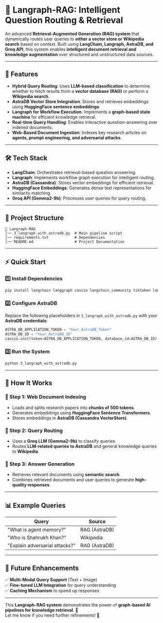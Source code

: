 # **📌 Langraph-RAG: Intelligent Question Routing & Retrieval**
An advanced **Retrieval-Augmented Generation (RAG) system** that dynamically routes user queries to **either a vector store or Wikipedia search** based on context. Built using **LangChain, Langraph, AstraDB, and Groq API**, this system enables **intelligent document retrieval and knowledge augmentation** over structured and unstructured data sources.

---

## **🚀 Features**
- **Hybrid Query Routing**: Uses **LLM-based classification** to determine whether to fetch results from a **vector database (RAG)** or perform a **Wikipedia search**.
- **AstraDB Vector Store Integration**: Stores and retrieves embeddings using **HuggingFace sentence embeddings**.
- **Langraph for Workflow Execution**: Implements a **graph-based state machine** for efficient knowledge retrieval.
- **Real-time Query Handling**: Enables interactive question-answering over indexed documents.
- **Web-Based Document Ingestion**: Indexes key research articles on **agents, prompt engineering, and adversarial attacks**.

---

## **🛠 Tech Stack**
- **LangChain**: Orchestrates retrieval-based question answering.
- **Langraph**: Implements workflow graph execution for intelligent routing.
- **AstraDB (Cassandra)**: Stores vector embeddings for efficient retrieval.
- **HuggingFace Embeddings**: Generates dense text representations for similarity matching.
- **Groq API (Gemma2-9b)**: Processes user queries for query routing.

---

## **📂 Project Structure**
```
📁 Langraph-RAG
│── 3_langraph_with_astradb.py  # Main pipeline script
│── requirements.txt            # Dependencies
│── README.md                   # Project Documentation
```

---

## **⚡ Quick Start**
### **1️⃣ Install Dependencies**
```bash
pip install langchain langgraph cassio langchain_community tiktoken langchain-groq langchainhub chromadb langchain_huggingface arxiv wikipedia
```

### **2️⃣ Configure AstraDB**
Replace the following placeholders in `3_langraph_with_astradb.py` with your **AstraDB credentials**:
```python
ASTRA_DB_APPLICATION_TOKEN = "Your_AstraDB_Token"
ASTRA_DB_ID = "Your_AstraDB_ID"
cassio.init(token=ASTRA_DB_APPLICATION_TOKEN, database_id=ASTRA_DB_ID)
```

### **3️⃣ Run the System**
```bash
python 3_langraph_with_astradb.py
```
---

## **🎯 How It Works**
### **📌 Step 1: Web Document Indexing**
- Loads and splits research papers into **chunks of 500 tokens**.
- Generates embeddings using **HuggingFace Sentence Transformers**.
- Stores embeddings in **AstraDB (Cassandra VectorStore)**.

### **📌 Step 2: Query Routing**
- Uses a **Groq LLM (Gemma2-9b)** to classify queries.
- Routes **LLM-related queries to AstraDB** and general knowledge queries to **Wikipedia**.

### **📌 Step 3: Answer Generation**
- Retrieves relevant documents using **semantic search**.
- Combines retrieved documents and user queries to generate **high-quality responses**.

---

## **📊 Example Queries**
| Query                          | Source |
|--------------------------------|--------|
| "What is agent memory?"        | RAG (AstraDB) |
| "Who is Shahrukh Khan?"        | Wikipedia |
| "Explain adversarial attacks?" | RAG (AstraDB) |

---

## **📌 Future Enhancements**
✅ **Multi-Modal Query Support** (Text + Image)  
✅ **Fine-tuned LLM Integration** for query understanding  
✅ **Caching Mechanism** to speed up responses  

---

This **Langraph-RAG system** demonstrates the power of **graph-based AI pipelines for knowledge retrieval**. 🚀  
Let me know if you need further refinements! 🚀
